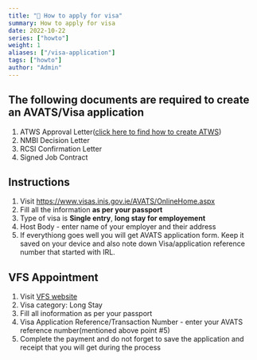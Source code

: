 ```yaml
---
title: "🚀 How to apply for visa"
summary: How to apply for visa
date: 2022-10-22
series: ["howto"]
weight: 1
aliases: ["/visa-application"]
tags: ["howto"]
author: "Admin"
---
```


## The following documents are required to create an AVATS/Visa application

1. ATWS Approval Letter([click here to find how to create ATWS](https://nmbi.netlify.app/posts/nmbi/how-to-apply-atws/))
2. NMBI Decision Letter
3. RCSI Confirmation Letter
4. Signed Job Contract

## Instructions

 1. Visit https://www.visas.inis.gov.ie/AVATS/OnlineHome.aspx
 2. Fill all the information **as per your passport**
 3. Type of visa is **Single entry**, **long stay for employement**
 4. Host Body - enter name of your employer and their address
 5. If everythiong goes well you will get AVATS application form. Keep it saved on your device and also note down Visa/application reference number that started with IRL.

 ## VFS Appointment 

 1. Visit [VFS website](https://www.vfsvisaonline.com/IrelandShoppingCart/pages/Authorization.aspx)
 2. Visa category: Long Stay
 3. Fill all inoformation as per your passport
 4. Visa Application Reference/Transaction Number  - enter your AVATS reference number(mentioned above point #5)
 5. Complete the payment and do not forget to save the application and receipt that you will get during the process

